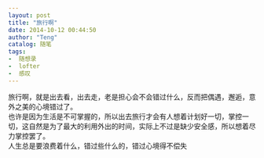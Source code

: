 ```yaml
---
layout: post
title: "旅行啊"
date: 2014-10-12 00:44:50
author: "Teng"
catalog: 随笔
tags:
-  随想录
-  lofter
-  感叹
---
```

旅行啊，就是出去看，出去走，老是担心会不会错过什么，反而把偶遇，邂逅，意外之美的心境错过了。  
也许是因为生活是不可掌握的，所以出去旅行才会有人想着计划好一切，掌控一切，这自然是为了最大的利用外出的时间，实际上不过是缺少安全感，所以想着尽力掌控罢了。  
人生总是要浪费着什么，错过些什么的，错过心境得不偿失
